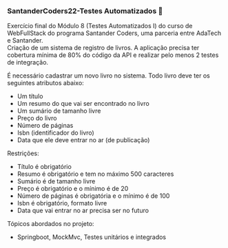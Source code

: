 ### SantanderCoders22-Testes Automatizados :red_circle:
Exercício final do Módulo 8 (Testes Automatizados I) do curso de WebFullStack do programa Santander Coders, uma parceria entre AdaTech e Santander.  
Criação de um sistema de registro de livros. 
A aplicação precisa ter cobertura mínima de 80% do código da API e realizar pelo menos 2 testes de integração.

É necessário cadastrar um novo livro no sistema. Todo livro deve ter os seguintes atributos abaixo:  
* Um título  
* Um resumo do que vai ser encontrado no livro  
* Um sumário de tamanho livre  
* Preço do livro  
* Número de páginas  
* Isbn (identificador do livro)  
* Data que ele deve entrar no ar (de publicação)  

Restrições:  
* Título é obrigatório
* Resumo é obrigatório e tem no máximo 500 caracteres  
* Sumário é de tamanho livre  
* Preço é obrigatório e o mínimo é de 20  
* Número de páginas é obrigatória e o mínimo é de 100  
* Isbn é obrigatório, formato livre  
* Data que vai entrar no ar precisa ser no futuro  

Tópicos abordados no projeto:
* Springboot, MockMvc, Testes unitários e integrados
